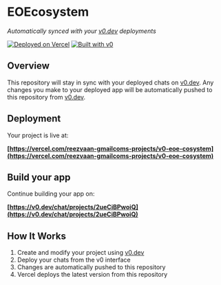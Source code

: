 # EOEcosystem

*Automatically synced with your [v0.dev](https://v0.dev) deployments*

[![Deployed on Vercel](https://img.shields.io/badge/Deployed%20on-Vercel-black?style=for-the-badge&logo=vercel)](https://vercel.com/reezvaan-gmailcoms-projects/v0-eoe-cosystem)
[![Built with v0](https://img.shields.io/badge/Built%20with-v0.dev-black?style=for-the-badge)](https://v0.dev/chat/projects/2ueCiBPwoiQ)

## Overview

This repository will stay in sync with your deployed chats on [v0.dev](https://v0.dev).
Any changes you make to your deployed app will be automatically pushed to this repository from [v0.dev](https://v0.dev).

## Deployment

Your project is live at:

**[https://vercel.com/reezvaan-gmailcoms-projects/v0-eoe-cosystem](https://vercel.com/reezvaan-gmailcoms-projects/v0-eoe-cosystem)**

## Build your app

Continue building your app on:

**[https://v0.dev/chat/projects/2ueCiBPwoiQ](https://v0.dev/chat/projects/2ueCiBPwoiQ)**

## How It Works

1. Create and modify your project using [v0.dev](https://v0.dev)
2. Deploy your chats from the v0 interface
3. Changes are automatically pushed to this repository
4. Vercel deploys the latest version from this repository
